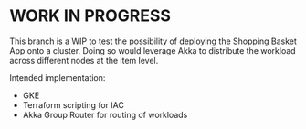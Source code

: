 # WORK IN PROGRESS

This branch is a WIP to test the possibility of deploying the Shopping Basket App 
onto a cluster. Doing so would leverage Akka to distribute the workload across different 
nodes at the item level. 

Intended implementation: 
* GKE 
* Terraform scripting for IAC 
* Akka Group Router for routing of workloads
